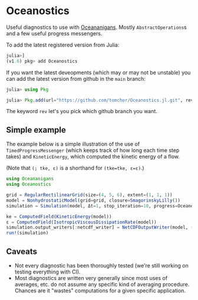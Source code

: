 # Oceanostics

Useful diagnostics to use with [Oceananigans](https://github.com/CliMA/Oceananigans.jl). Mostly `AbstractOperations`s and a few useful progress messengers.


To add the latest registered version from Julia:
```julia
julia>]
(v1.6) pkg> add Oceanostics
```

If you want the latest deveopments (which may or may not be unstable) you can add the latest version from github in the `main` branch:

```julia
julia> using Pkg

julia> Pkg.add(url="https://github.com/tomchor/Oceanostics.jl.git", rev="main")
```
The keyword `rev` let's you pick which github branch you want.


## Simple example

The example below is a simple illustration of the use of `TimedProgressMessenger` (which keeps track
of how long each time step takes) and `KineticEnergy`, which computed the kinetic energy of a flow.

(Note that `(; tke, ε)` is a shorthand for `(tke=tke, ε=ε)`.)

```julia
using Oceananigans
using Oceanostics

grid = RegularRectilinearGrid(size=(4, 5, 6), extent=(1, 1, 1))
model = NonhydrostaticModel(grid=grid, closure=SmagorinskyLilly())
simulation = Simulation(model, Δt=1, stop_iteration=10, progress=Oceanostics.TimedProgressMessenger(; LES=false))

ke = ComputedField(KineticEnergy(model))
ε = ComputedField(IsotropicViscousDissipationRate(model))
simulation.output_writers[:netcdf_writer] = NetCDFOutputWriter(model, (; ke, ε), filepath="out.nc", schedule=TimeInterval(2))
run!(simulation)
```

## Caveats

- Not every diagnostic has been thoroughly tested (we're still working on testing everything with CI).
- Most diagnostics are written very generally since most uses of averages, etc. do not assume any
  specific kind of averaging procedure. Chances are it "wastes" computations for a given specific application.


<!-- ## Notes on notation and usage

For now I'm assuming that lowercase variables are pertubations around a mean and uppercase
variables are the mean (any kind of mean or even background fields). So, for example,
kinetic energy is calculated as (the following is a pseudo-code):

```julia
ke(u, v, w) = 1/2*(u^2 + v^2 + w^2)
```

And it is up to the user to make sure that the function is called with the perturbations
(to actually get turbulent kinetic energy), or the full velocity fields if the desired
output is total kinetic energy. So for turbulent kinetic energy one might call the
function as

```julia
U = AveragedField(model.velocities.u, dims=(1, 2))
V = AveragedField(model.velocities.v, dims=(1, 2))
TKE = ke(model.velocities.u-U, model.velocities.v-V, model.velocities.w)
```
-->
